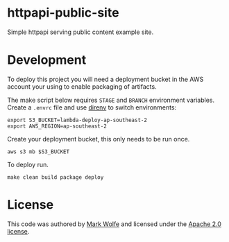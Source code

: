 # httpapi-public-site

Simple httpapi serving public content example site.

# Development

To deploy this project you will need a deployment bucket in the AWS account your using to enable packaging of artifacts.

The make script below requires `STAGE` and `BRANCH` environment variables. Create a `.envrc` file and use [direnv](https://direnv.net/) to switch environments:

```
export S3_BUCKET=lambda-deploy-ap-southeast-2
export AWS_REGION=ap-southeast-2
```

Create your deployment bucket, this only needs to be run once.

```
aws s3 mb $S3_BUCKET
```

To deploy run.

```
make clean build package deploy
```

# License

This code was authored by [Mark Wolfe](https://github.com/wolfeidau) and licensed under the [Apache 2.0 license](http://www.apache.org/licenses/LICENSE-2.0).